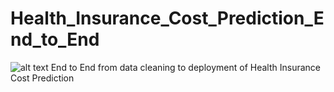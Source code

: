 # Health_Insurance_Cost_Prediction_End_to_End
![alt text](https://img.shields.io/badge/text-text-color?style=&logo=)
End to End from data cleaning to deployment of Health Insurance Cost Prediction
